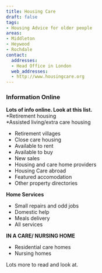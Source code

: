 ```yaml
---
title: Housing Care
draft: false
tags:
- Housing Advice for older people
areas:
- Middleton
- Heywood
- Rochdale
contact:
  addresses:
  - Head Office in London
  web_addresses:
  - http://www.housingcare.org
---
```


### Information Online  

**Lots of info online.  Look at this list.**   
*Retirement housing   
*Assisted living/extra care housing   
* Retirement villages   
* Close care housing   
* Available to rent   
* Available to buy    
* New sales   
* Housing and care home providers   
* Housing Care abroad   
* Featured accomodation   
* Other property directories   

**Home Services**  
* Small repairs and odd jobs   
* Domestic help   
* Meals delivery   
* All services   

**IN A CARE/ NURSING HOME**  

* Residential care homes   
* Nursing homes   

Lots more to read and look at.   